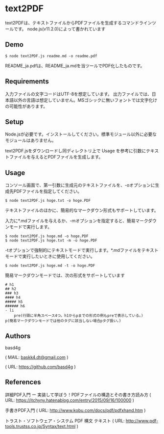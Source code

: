 # text2PDF

text2PDFは、テキストファイルからPDFファイルを生成するコマンドラインツールです。
node.js(v11.2.0)によって書かれています

## Demo

    $ node text2PDF.js readme.md -o readme.pdf
README_ja.pdfは、README_ja.mdを当ツールでPDF化したものです。

## Requirements

入力ファイルの文字コードはUTF-8を想定しています。
出力ファイルでは、日本語以外の言語は想定していません。MSゴシックに無いフォントでは文字化けの可能性があります。

## Setup

Node.jsが必要です。インストールしてください。標準モジュール以外に必要なモジュールはありません。

text2PDF.jsをダウンロードし同ディレクトリ上で Usage を参考に引数にテキストファイルを与えるとPDFファイルを生成します。

## Usage

コンソール画面で、第一引数に生成元のテキストファイルを、-oオプションに生成先PDFファイルを指定してください。

    $ node text2PDF.js hoge.txt -o hoge.PDF

テキストファイルのほかに、簡易的なマークダウン形式もサポートしています。

入力に*.mdファイルを与えるか、-mオプションを指定すると、簡易マークダウンモードで実行します。

    $ node text2PDF.js hoge.md -o hoge.PDF
    $ node text2PDF.js hoge.txt -m -o hoge.PDF

-tオプションで強制的にテキストモードで実行します。*.mdファイルをテキストモードで実行したいときに使用してください。

    $ node text2PDF.js hoge.md -t -o hoge.PDF

簡易マークダウンモードでは、次の形式をサポートしています

    # h1
    ## h2
    ### h3
    #### h4
    ##### h5
    ###### h6
    - li
        pre(行頭に半角スペース4つ。h1からpまでの形式の例もpreで表示している。)
    p(簡易マークダウンモードでは他のタグに該当しない場合pタグ扱い。)

## Authors

basd4g

( MAIL: baskk4.dt@gmail.com )

( URL: https://github.com/basd4g )

## References

詳細PDF入門 ー 実装して学ぼう！PDFファイルの構造とその書き方読み方
( URL: https://itchyny.hatenablog.com/entry/2015/09/16/100000 )

手書きPDF入門
( URL: http://www.kobu.com/docs/pdf/pdfxhand.htm )

トラスト・ソフトウェア・システム PDF 構文 テキスト
( URL: http://www.pdf-tools.trustss.co.jp/Syntax/text.html )